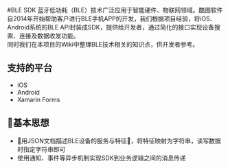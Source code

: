 #BLE SDK
蓝牙低功耗（BLE）技术广泛应用于智能硬件、物联网领域。酷图软件自2014年开始帮助客户进行BLE手机APP的开发，我们根据项目经验，将iOS、Android系统的BLE API封装成SDK，提供给开发者，通过简化的接口实现设备搜索、连接及数据收发功能。  
同时我们在本项目的Wiki中整理BLE技术相关的知识点，供开发者参考。

## 支持的平台
* iOS
* Android
* Xamarin Forms

## 基本思想
* 用JSON文档描述BLE设备的服务与特征，将特征映射为字符串，读写数据时指定字符串即可
* 使用通知、事件等异步机制实现SDK到业务逻辑之间的消息传递


